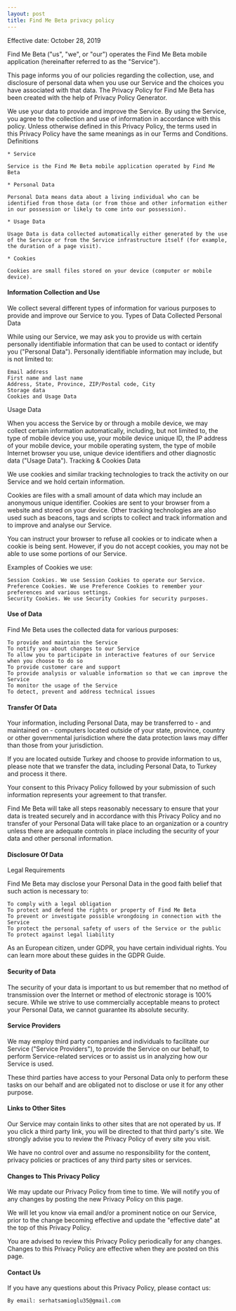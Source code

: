 ```yaml
---
layout: post
title: Find Me Beta privacy policy
---
```

Effective date: October 28, 2019

Find Me Beta ("us", "we", or "our") operates the Find Me Beta mobile application (hereinafter referred to as the "Service").

This page informs you of our policies regarding the collection, use, and disclosure of personal data when you use our Service and the choices you have associated with that data. The Privacy Policy for Find Me Beta has been created with the help of Privacy Policy Generator.

We use your data to provide and improve the Service. By using the Service, you agree to the collection and use of information in accordance with this policy. Unless otherwise defined in this Privacy Policy, the terms used in this Privacy Policy have the same meanings as in our Terms and Conditions.
Definitions

    * Service

    Service is the Find Me Beta mobile application operated by Find Me Beta

    * Personal Data

    Personal Data means data about a living individual who can be identified from those data (or from those and other information either in our possession or likely to come into our possession).

    * Usage Data

    Usage Data is data collected automatically either generated by the use of the Service or from the Service infrastructure itself (for example, the duration of a page visit).

    * Cookies

    Cookies are small files stored on your device (computer or mobile device).

#### Information Collection and Use

We collect several different types of information for various purposes to provide and improve our Service to you.
Types of Data Collected
Personal Data

While using our Service, we may ask you to provide us with certain personally identifiable information that can be used to contact or identify you ("Personal Data"). Personally identifiable information may include, but is not limited to:

    Email address
    First name and last name
    Address, State, Province, ZIP/Postal code, City
    Storage data
    Cookies and Usage Data

Usage Data

When you access the Service by or through a mobile device, we may collect certain information automatically, including, but not limited to, the type of mobile device you use, your mobile device unique ID, the IP address of your mobile device, your mobile operating system, the type of mobile Internet browser you use, unique device identifiers and other diagnostic data ("Usage Data").
Tracking & Cookies Data

We use cookies and similar tracking technologies to track the activity on our Service and we hold certain information.

Cookies are files with a small amount of data which may include an anonymous unique identifier. Cookies are sent to your browser from a website and stored on your device. Other tracking technologies are also used such as beacons, tags and scripts to collect and track information and to improve and analyse our Service.

You can instruct your browser to refuse all cookies or to indicate when a cookie is being sent. However, if you do not accept cookies, you may not be able to use some portions of our Service.

Examples of Cookies we use:

    Session Cookies. We use Session Cookies to operate our Service.
    Preference Cookies. We use Preference Cookies to remember your preferences and various settings.
    Security Cookies. We use Security Cookies for security purposes.

#### Use of Data

Find Me Beta uses the collected data for various purposes:

    To provide and maintain the Service
    To notify you about changes to our Service
    To allow you to participate in interactive features of our Service when you choose to do so
    To provide customer care and support
    To provide analysis or valuable information so that we can improve the Service
    To monitor the usage of the Service
    To detect, prevent and address technical issues

#### Transfer Of Data

Your information, including Personal Data, may be transferred to - and maintained on - computers located outside of your state, province, country or other governmental jurisdiction where the data protection laws may differ than those from your jurisdiction.

If you are located outside Turkey and choose to provide information to us, please note that we transfer the data, including Personal Data, to Turkey and process it there.

Your consent to this Privacy Policy followed by your submission of such information represents your agreement to that transfer.

Find Me Beta will take all steps reasonably necessary to ensure that your data is treated securely and in accordance with this Privacy Policy and no transfer of your Personal Data will take place to an organization or a country unless there are adequate controls in place including the security of your data and other personal information.

#### Disclosure Of Data
Legal Requirements

Find Me Beta may disclose your Personal Data in the good faith belief that such action is necessary to:

    To comply with a legal obligation
    To protect and defend the rights or property of Find Me Beta
    To prevent or investigate possible wrongdoing in connection with the Service
    To protect the personal safety of users of the Service or the public
    To protect against legal liability

As an European citizen, under GDPR, you have certain individual rights. You can learn more about these guides in the GDPR Guide.

#### Security of Data

The security of your data is important to us but remember that no method of transmission over the Internet or method of electronic storage is 100% secure. While we strive to use commercially acceptable means to protect your Personal Data, we cannot guarantee its absolute security.

#### Service Providers

We may employ third party companies and individuals to facilitate our Service ("Service Providers"), to provide the Service on our behalf, to perform Service-related services or to assist us in analyzing how our Service is used.

These third parties have access to your Personal Data only to perform these tasks on our behalf and are obligated not to disclose or use it for any other purpose.

#### Links to Other Sites

Our Service may contain links to other sites that are not operated by us. If you click a third party link, you will be directed to that third party's site. We strongly advise you to review the Privacy Policy of every site you visit.

We have no control over and assume no responsibility for the content, privacy policies or practices of any third party sites or services.

#### Changes to This Privacy Policy

We may update our Privacy Policy from time to time. We will notify you of any changes by posting the new Privacy Policy on this page.

We will let you know via email and/or a prominent notice on our Service, prior to the change becoming effective and update the "effective date" at the top of this Privacy Policy.

You are advised to review this Privacy Policy periodically for any changes. Changes to this Privacy Policy are effective when they are posted on this page.

#### Contact Us

If you have any questions about this Privacy Policy, please contact us:

    By email: serhatsamioglu35@gmail.com
